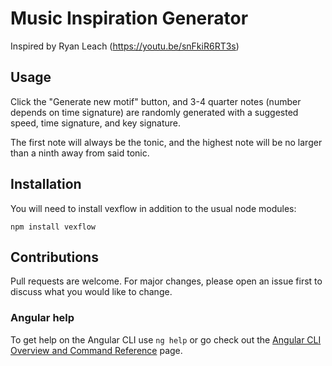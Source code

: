# Music Inspiration Generator
Inspired by Ryan Leach (https://youtu.be/snFkiR6RT3s)

## Usage

Click the "Generate new motif" button, and 3-4 quarter notes (number depends on time signature) are randomly generated with a suggested speed, time signature, and key signature.

The first note will always be the tonic, and the highest note will be no larger than a ninth away from said tonic.

## Installation

You will need to install vexflow in addition to the usual node modules:

`npm install vexflow`

## Contributions

Pull requests are welcome. For major changes, please open an issue first to discuss what you would like to change.

### Angular help

To get help on the Angular CLI use `ng help` or go check out the [Angular CLI Overview and Command Reference](https://angular.io/cli) page.

